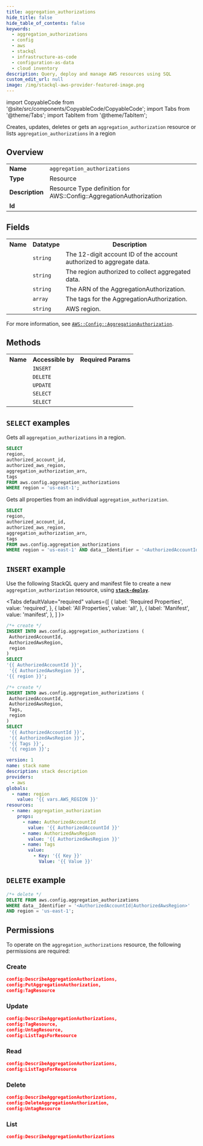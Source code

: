 ```yaml
---
title: aggregation_authorizations
hide_title: false
hide_table_of_contents: false
keywords:
  - aggregation_authorizations
  - config
  - aws
  - stackql
  - infrastructure-as-code
  - configuration-as-data
  - cloud inventory
description: Query, deploy and manage AWS resources using SQL
custom_edit_url: null
image: /img/stackql-aws-provider-featured-image.png
---
```


import CopyableCode from '@site/src/components/CopyableCode/CopyableCode';
import Tabs from '@theme/Tabs';
import TabItem from '@theme/TabItem';

Creates, updates, deletes or gets an <code>aggregation_authorization</code> resource or lists <code>aggregation_authorizations</code> in a region

## Overview
<table>
<tbody>
<tr><td><b>Name</b></td><td><code>aggregation_authorizations</code></td></tr>
<tr><td><b>Type</b></td><td>Resource</td></tr>
<tr><td><b>Description</b></td><td>Resource Type definition for AWS::Config::AggregationAuthorization</td></tr>
<tr><td><b>Id</b></td><td><CopyableCode code="aws.config.aggregation_authorizations" /></td></tr>
</tbody>
</table>

## Fields
<table>
<tbody>
<tr><th>Name</th><th>Datatype</th><th>Description</th></tr><tr><td><CopyableCode code="authorized_account_id" /></td><td><code>string</code></td><td>The 12-digit account ID of the account authorized to aggregate data.</td></tr>
<tr><td><CopyableCode code="authorized_aws_region" /></td><td><code>string</code></td><td>The region authorized to collect aggregated data.</td></tr>
<tr><td><CopyableCode code="aggregation_authorization_arn" /></td><td><code>string</code></td><td>The ARN of the AggregationAuthorization.</td></tr>
<tr><td><CopyableCode code="tags" /></td><td><code>array</code></td><td>The tags for the AggregationAuthorization.</td></tr>
<tr><td><CopyableCode code="region" /></td><td><code>string</code></td><td>AWS region.</td></tr>
</tbody>
</table>

For more information, see <a href="https://docs.aws.amazon.com/AWSCloudFormation/latest/UserGuide/aws-resource-config-aggregationauthorization.html"><code>AWS::Config::AggregationAuthorization</code></a>.

## Methods

<table>
<tbody>
  <tr>
    <th>Name</th>
    <th>Accessible by</th>
    <th>Required Params</th>
  </tr>
  <tr>
    <td><CopyableCode code="create_resource" /></td>
    <td><code>INSERT</code></td>
    <td><CopyableCode code="AuthorizedAccountId, AuthorizedAwsRegion, region" /></td>
  </tr>
  <tr>
    <td><CopyableCode code="delete_resource" /></td>
    <td><code>DELETE</code></td>
    <td><CopyableCode code="data__Identifier, region" /></td>
  </tr>
  <tr>
    <td><CopyableCode code="update_resource" /></td>
    <td><code>UPDATE</code></td>
    <td><CopyableCode code="data__Identifier, data__PatchDocument, region" /></td>
  </tr>
  <tr>
    <td><CopyableCode code="list_resources" /></td>
    <td><code>SELECT</code></td>
    <td><CopyableCode code="region" /></td>
  </tr>
  <tr>
    <td><CopyableCode code="get_resource" /></td>
    <td><code>SELECT</code></td>
    <td><CopyableCode code="data__Identifier, region" /></td>
  </tr>
</tbody>
</table>

## `SELECT` examples
Gets all <code>aggregation_authorizations</code> in a region.
```sql
SELECT
region,
authorized_account_id,
authorized_aws_region,
aggregation_authorization_arn,
tags
FROM aws.config.aggregation_authorizations
WHERE region = 'us-east-1';
```
Gets all properties from an individual <code>aggregation_authorization</code>.
```sql
SELECT
region,
authorized_account_id,
authorized_aws_region,
aggregation_authorization_arn,
tags
FROM aws.config.aggregation_authorizations
WHERE region = 'us-east-1' AND data__Identifier = '<AuthorizedAccountId>|<AuthorizedAwsRegion>';
```

## `INSERT` example

Use the following StackQL query and manifest file to create a new <code>aggregation_authorization</code> resource, using [__`stack-deploy`__](https://pypi.org/project/stack-deploy/).

<Tabs
    defaultValue="required"
    values={[
      { label: 'Required Properties', value: 'required', },
      { label: 'All Properties', value: 'all', },
      { label: 'Manifest', value: 'manifest', },
    ]
}>
<TabItem value="required">

```sql
/*+ create */
INSERT INTO aws.config.aggregation_authorizations (
 AuthorizedAccountId,
 AuthorizedAwsRegion,
 region
)
SELECT 
'{{ AuthorizedAccountId }}',
 '{{ AuthorizedAwsRegion }}',
'{{ region }}';
```
</TabItem>
<TabItem value="all">

```sql
/*+ create */
INSERT INTO aws.config.aggregation_authorizations (
 AuthorizedAccountId,
 AuthorizedAwsRegion,
 Tags,
 region
)
SELECT 
 '{{ AuthorizedAccountId }}',
 '{{ AuthorizedAwsRegion }}',
 '{{ Tags }}',
 '{{ region }}';
```
</TabItem>
<TabItem value="manifest">

```yaml
version: 1
name: stack name
description: stack description
providers:
  - aws
globals:
  - name: region
    value: '{{ vars.AWS_REGION }}'
resources:
  - name: aggregation_authorization
    props:
      - name: AuthorizedAccountId
        value: '{{ AuthorizedAccountId }}'
      - name: AuthorizedAwsRegion
        value: '{{ AuthorizedAwsRegion }}'
      - name: Tags
        value:
          - Key: '{{ Key }}'
            Value: '{{ Value }}'

```
</TabItem>
</Tabs>

## `DELETE` example

```sql
/*+ delete */
DELETE FROM aws.config.aggregation_authorizations
WHERE data__Identifier = '<AuthorizedAccountId|AuthorizedAwsRegion>'
AND region = 'us-east-1';
```

## Permissions

To operate on the <code>aggregation_authorizations</code> resource, the following permissions are required:

### Create
```json
config:DescribeAggregationAuthorizations,
config:PutAggregationAuthorization,
config:TagResource
```

### Update
```json
config:DescribeAggregationAuthorizations,
config:TagResource,
config:UntagResource,
config:ListTagsForResource
```

### Read
```json
config:DescribeAggregationAuthorizations,
config:ListTagsForResource
```

### Delete
```json
config:DescribeAggregationAuthorizations,
config:DeleteAggregationAuthorization,
config:UntagResource
```

### List
```json
config:DescribeAggregationAuthorizations
```
